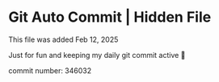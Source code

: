 # Git Auto Commit | Hidden File

This file was added Feb 12, 2025

Just for fun and keeping my daily git commit active 🤪

commit number: 346032
